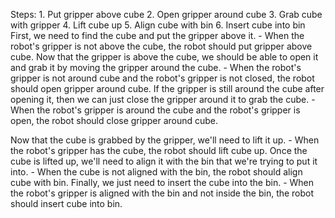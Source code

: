 
Steps:  1. Put gripper above cube  2. Open gripper around cube  3. Grab cube with gripper  4. Lift cube up  5. Align cube with bin  6. Insert cube into bin
    First, we need to find the cube and put the gripper above it.
    - When the robot's gripper is not above the cube, the robot should put gripper above cube.
    Now that the gripper is above the cube, we should be able to open it and grab it by moving the gripper around the cube.
    - When the robot's gripper is not around cube and the robot's gripper is not closed, the robot should open gripper around cube.
    If the gripper is still around the cube after opening it, then we can just close the gripper around it to grab the cube.
    - When the robot's gripper is around the cube and the robot's gripper is open, the robot should close gripper around cube.
 
Now that the cube is grabbed by the gripper, we'll need to lift it up.
    - When the robot's gripper has the cube, the robot should lift cube up.
    Once the cube is lifted up, we'll need to align it with the bin that we're trying to put it into.
    - When the cube is not aligned with the bin, the robot should align cube with bin.
    Finally, we just need to insert the cube into the bin.
    - When the robot's gripper is aligned with the bin and not inside the bin, the robot should insert cube into bin.